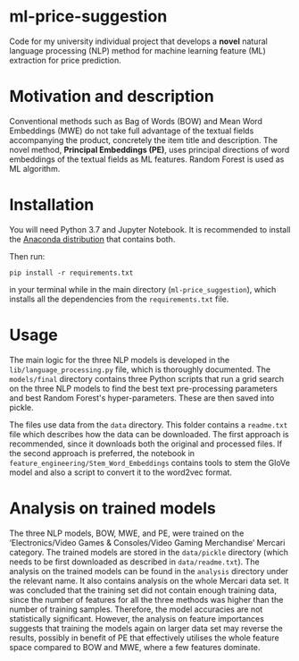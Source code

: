 # ml-price-suggestion
Code for my university individual project that develops a **novel** natural language processing (NLP) method for machine learning feature (ML) extraction for price prediction.


# Motivation and description
Conventional methods such as Bag of Words (BOW) and Mean Word Embeddings (MWE) do not take full advantage of the textual fields accompanying the product, concretely the item title and description. The novel method, **Principal Embeddings (PE)**, uses principal directions of word embeddings of the textual fields as ML features. Random Forest is used as ML algorithm. 

# Installation
You will need Python 3.7 and Jupyter Notebook. It is recommended to install the [Anaconda distribution](https://www.anaconda.com/distribution/) that contains both.

Then run:
```
pip install -r requirements.txt
```
in your terminal while in the main directory (`ml-price_suggestion`), which installs all the dependencies from the `requirements.txt` file.


# Usage
The main logic for the three NLP models is developed in the `lib/language_processing.py` file, which is thoroughly documented. The `models/final` directory contains three Python scripts that run a grid search on the three NLP models to find the best text pre-processing parameters and best Random Forest's hyper-parameters. These are then saved into pickle.

The files use data from the `data` directory. This folder contains a `readme.txt` file which describes how the data can be downloaded. The first approach is recommended, since it downloads both the original and processed files. If the second approach is preferred, the notebook in `feature_engineering/Stem_Word_Embeddings` contains tools to stem the GloVe model and also a script to convert it to the word2vec format.

# Analysis on trained models
The three NLP models, BOW, MWE, and PE, were trained on the ‘Electronics/Video Games & Consoles/Video Gaming Merchandise’ Mercari category. The trained models are stored in the `data/pickle` directory (which needs to be first downloaded as described in `data/readme.txt`). The analysis on the trained models can be found in the `analysis` directory under the relevant name. It also contains analysis on the whole Mercari data set. It was concluded that the training set did not contain enough training data, since the number of features for all the three methods was higher than the number of training samples. Therefore, the model accuracies are not statistically significant. However, the analysis on feature importances suggests that training the models again on larger data set may reverse the results, possibly in benefit of PE that effectively utilises the whole feature space compared to BOW and MWE, where a few features dominate.
